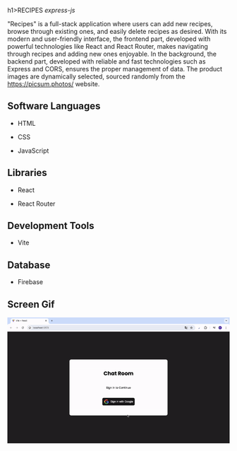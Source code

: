 h1>RECIPES _express-js_</h1>

"Recipes" is a full-stack application where users can add new recipes, browse through existing ones, and easily delete recipes as desired. With its modern and user-friendly interface, the frontend part, developed with powerful technologies like React and React Router, makes navigating through recipes and adding new ones enjoyable. In the background, the backend part, developed with reliable and fast technologies such as Express and CORS, ensures the proper management of data. The product images are dynamically selected, sourced randomly from the https://picsum.photos/ website.

<h2> Software Languages </h2>

- HTML

- CSS

- JavaScript

<h2> Libraries </h2>

- React

- React Router

<h2> Development Tools </h2>

- Vite

<h2> Database </h2>

- Firebase

<h2> Screen Gif </h2>

![](chat-app_.gif)
